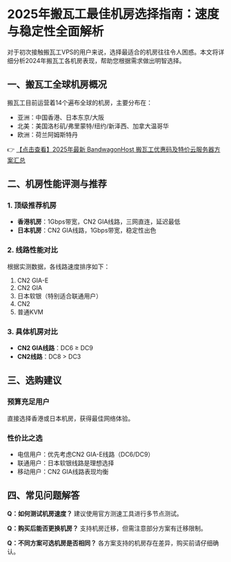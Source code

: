 # 2025年搬瓦工最佳机房选择指南：速度与稳定性全面解析

对于初次接触搬瓦工VPS的用户来说，选择最适合的机房往往令人困惑。本文将详细分析2024年搬瓦工各机房表现，帮助您根据需求做出明智选择。

## 一、搬瓦工全球机房概况

搬瓦工目前运营着14个遍布全球的机房，主要分布在：
- 亚洲：中国香港、日本东京/大阪
- 北美：美国洛杉矶/弗里蒙特/纽约/新泽西、加拿大温哥华
- 欧洲：荷兰阿姆斯特丹

👉 [【点击查看】2025年最新 BandwagonHost 搬瓦工优惠码及特价云服务器方案汇总](https://bit.ly/banwagon)

## 二、机房性能评测与推荐

### 1. 顶级推荐机房
- **香港机房**：1Gbps带宽，CN2 GIA线路，三网直连，延迟最低
- **日本机房**：CN2 GIA线路，1Gbps带宽，稳定性出色

### 2. 线路性能对比
根据实测数据，各线路速度排序如下：
1. CN2 GIA-E
2. CN2 GIA
3. 日本软银（特别适合联通用户）
4. CN2
5. 普通KVM

### 3. 具体机房对比
- **CN2 GIA线路**：DC6 ≥ DC9
- **CN2线路**：DC8 > DC3

## 三、选购建议

### 预算充足用户
直接选择香港或日本机房，获得最佳网络体验。

### 性价比之选
- 电信用户：优先考虑CN2 GIA-E线路（DC6/DC9）
- 联通用户：日本软银线路是理想选择
- 移动用户：CN2 GIA线路表现均衡

## 四、常见问题解答

**Q：如何测试机房速度？**
建议使用官方测速工具进行多节点测试。

**Q：购买后能否更换机房？**
支持机房迁移，但需注意部分方案有迁移限制。

**Q：不同方案可选机房是否相同？**
各方案支持的机房存在差异，购买前请仔细确认。